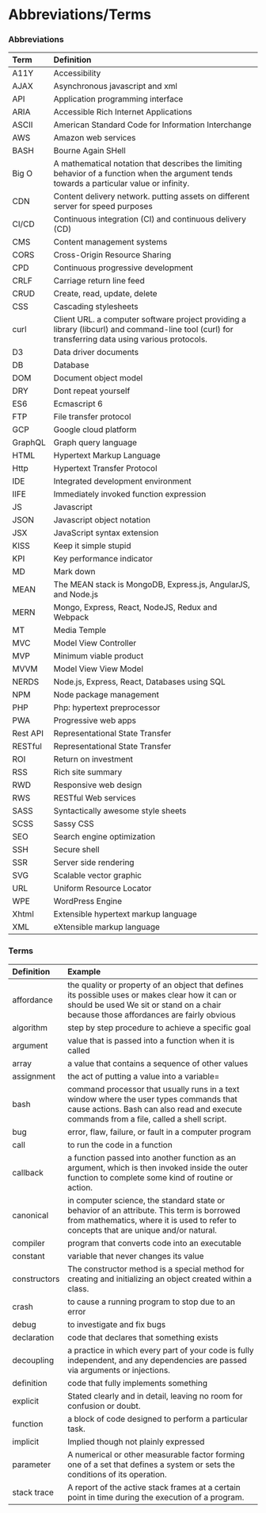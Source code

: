 # Abbreviations/Terms

### Abbreviations

| Term | Definition |
| :--- | :--- |
| A11Y | Accessibility |
| AJAX | Asynchronous javascript and xml |
| API | Application programming interface |
| ARIA | Accessible Rich Internet Applications |
| ASCII | American Standard Code for Information Interchange |
| AWS | Amazon web services |
| BASH | Bourne Again SHell |
| Big O | A mathematical notation that describes the limiting behavior of a function when the argument tends towards a particular value or infinity. |
| CDN | Content delivery network. putting assets on different server for speed purposes |
| CI/CD | Continuous integration \(CI\) and continuous delivery \(CD\) |
| CMS | Content management systems |
| CORS | Cross-Origin Resource Sharing |
| CPD | Continuous progressive development |
| CRLF | Carriage return line feed |
| CRUD | Create, read, update, delete |
| CSS | Cascading stylesheets |
| curl | Client URL. a computer software project providing a library \(libcurl\) and command-line tool \(curl\) for transferring data using various protocols. |
| D3 | Data driver documents |
| DB | Database |
| DOM | Document object model |
| DRY | Dont repeat yourself |
| ES6 | Ecmascript 6 |
| FTP | File transfer protocol |
| GCP | Google cloud platform |
| GraphQL | Graph query language |
| HTML | Hypertext Markup Language |
| Http | Hypertext Transfer Protocol |
| IDE | Integrated development environment |
| IIFE | Immediately invoked function expression |
| JS | Javascript |
| JSON | Javascript object notation |
| JSX | JavaScript syntax extension |
| KISS | Keep it simple stupid |
| KPI | Key performance indicator |
| MD | Mark down |
| MEAN | The MEAN stack is MongoDB, Express.js, AngularJS, and Node.js |
| MERN | Mongo, Express, React, NodeJS, Redux and Webpack |
| MT | Media Temple |
| MVC | Model View Controller |
| MVP | Minimum viable product |
| MVVM | Model View View Model |
| NERDS | Node.js, Express, React, Databases using SQL |
| NPM | Node package management |
| PHP | Php: hypertext preprocessor |
| PWA | Progressive web apps |
| Rest API | Representational State Transfer |
| RESTful | Representational State Transfer |
| ROI | Return on investment |
| RSS | Rich site summary |
| RWD | Responsive web design |
| RWS | RESTful Web services |
| SASS | Syntactically awesome style sheets |
| SCSS | Sassy CSS |
| SEO | Search engine optimization |
| SSH | Secure shell |
| SSR | Server side rendering |
| SVG | Scalable vector graphic |
| URL | Uniform Resource Locator |
| WPE | WordPress Engine |
| Xhtml | Extensible hypertext markup language |
| XML | eXtensible markup language |

### Terms

| Definition | Example |
| :--- | :--- |
| affordance | the quality or property of an object that defines its possible uses or makes clear how it can or should be used We sit or stand on a chair because those affordances are fairly obvious |
| algorithm | step by step procedure to achieve a specific goal |
| argument | value that is passed into a function when it is called |
| array | a value that contains a sequence of other values |
| assignment | the act of putting a value into a variable= |
| bash | command processor that usually runs in a text window where the user types commands that cause actions. Bash can also read and execute commands from a file, called a shell script. |
| bug | error, flaw, failure, or fault in a computer program |
| call | to run the code in a function |
| callback | a function passed into another function as an argument, which is then invoked inside the outer function to complete some kind of routine or action. |
| canonical | in computer science, the standard state or behavior of an attribute. This term is borrowed from mathematics, where it is used to refer to concepts that are unique and/or natural. |
| compiler | program that converts code into an executable |
| constant | variable that never changes its value |
| constructors | The constructor method is a special method for creating and initializing an object created within a class. |
| crash | to cause a running program to stop due to an error |
| debug | to investigate and fix bugs |
| declaration | code that declares that something exists |
| decoupling | a practice in which every part of your code is fully independent, and any dependencies are passed via arguments or injections. |
| definition | code that fully implements something |
| explicit | Stated clearly and in detail, leaving no room for confusion or doubt. |
| function | a block of code designed to perform a particular task. |
| implicit | Implied though not plainly expressed |
| parameter | A numerical or other measurable factor forming one of a set that defines a system or sets the conditions of its operation. |
| stack trace | A report of the active stack frames at a certain point in time during the execution of a program. |



